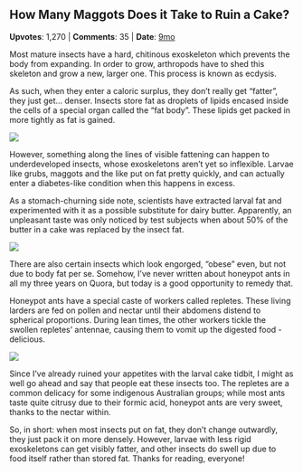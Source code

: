 ## How Many Maggots Does it Take to Ruin a Cake?
    
**Upvotes**: 1,270 | **Comments**: 35 | **Date**: [9mo](https://www.quora.com/Can-insects-be-fat-obese-If-so-what-does-it-look-like/answer/Gary-Meaney)

Most mature insects have a hard, chitinous exoskeleton which prevents the body from expanding. In order to grow, arthropods have to shed this skeleton and grow a new, larger one. This process is known as ecdysis.

As such, when they enter a caloric surplus, they don’t really get “fatter”, they just get… denser. Insects store fat as droplets of lipids encased inside the cells of a special organ called the “fat body”. These lipids get packed in more tightly as fat is gained.

![](https://qph.fs.quoracdn.net/main-qimg-ceb0666af81e0e36f0e5dd0d3df00eaf-lq)

However, something along the lines of visible fattening can happen to underdeveloped insects, whose exoskeletons aren’t yet so inflexible. Larvae like grubs, maggots and the like put on fat pretty quickly, and can actually enter a diabetes-like condition when this happens in excess.

As a stomach-churning side note, scientists have extracted larval fat and experimented with it as a possible substitute for dairy butter. Apparently, an unpleasant taste was only noticed by test subjects when about 50% of the butter in a cake was replaced by the insect fat.

![](https://qph.fs.quoracdn.net/main-qimg-6e7a2f9ee79cf15621e27d5875c9119f-lq)

There are also certain insects which look engorged, “obese” even, but not due to body fat per se. Somehow, I’ve never written about honeypot ants in all my three years on Quora, but today is a good opportunity to remedy that.

Honeypot ants have a special caste of workers called repletes. These living larders are fed on pollen and nectar until their abdomens distend to spherical proportions. During lean times, the other workers tickle the swollen repletes’ antennae, causing them to vomit up the digested food - delicious.

![](https://qph.fs.quoracdn.net/main-qimg-e90142afab4d0a805898803669ab8d3c-pjlq)

Since I’ve already ruined your appetites with the larval cake tidbit, I might as well go ahead and say that people eat these insects too. The repletes are a common delicacy for some indigenous Australian groups; while most ants taste quite citrusy due to their formic acid, honeypot ants are very sweet, thanks to the nectar within.

So, in short: when most insects put on fat, they don’t change outwardly, they just pack it on more densely. However, larvae with less rigid exoskeletons can get visibly fatter, and other insects do swell up due to food itself rather than stored fat. Thanks for reading, everyone!

